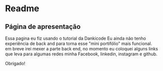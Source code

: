 # Readme

## Página de apresentação ##

Essa pagina eu fiz usando o tutorial da Dankicode
Eu ainda não tenho experiência de back and para torna esse "mini portifólio" mais funcional.
em breve irei mexer a parte back end, no momento eu coloquei alguns links que leva para algumas redes minha
Facebook, linkedin, instagram e github.




Obrigado!
